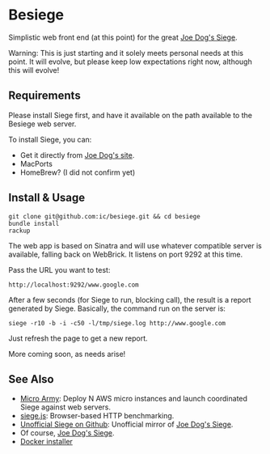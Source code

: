 Besiege
=======

Simplistic web front end (at this point) for the great [Joe Dog's Siege](http://www.joedog.org/JoeDog/Siege).

Warning: This is just starting and it solely meets personal needs at this point. It will evolve, but please keep low expectations right now, although this will evolve!

Requirements
------------

Please install Siege first, and have it available on the path available to the Besiege web server.

To install Siege, you can:

* Get it directly from [Joe Dog's site](http://www.joedog.org/JoeDog/Siege).
* MacPorts
* HomeBrew? (I did not confirm yet)

Install & Usage
---------------

    git clone git@github.com:ic/besiege.git && cd besiege
    bundle install
    rackup

The web app is based on Sinatra and will use whatever compatible server is available, falling back on WebBrick. It listens on port 9292 at this time.

Pass the URL you want to test:

    http://localhost:9292/www.google.com

After a few seconds (for Siege to run, blocking call), the result is a report generated by Siege. Basically, the command run on the server is:

    siege -r10 -b -i -c50 -l/tmp/siege.log http://www.google.com

Just refresh the page to get a new report.

More coming soon, as needs arise!

See Also
--------

* [Micro Army](https://github.com/j2labs/microarmy): Deploy N AWS micro instances and launch coordinated Siege against web servers.
* [siege.js](https://github.com/kissjs/siege.js): Browser-based HTTP benchmarking.
* [Unofficial Siege on Github](https://github.com/tail/siege): Unofficial mirror of [Joe Dog's Siege](http://www.joedog.org/JoeDog/Siege).
* Of course, [Joe Dog's Siege](http://www.joedog.org/JoeDog/Siege).
* [Docker installer](https://github.com/ic/docker-besiege)
